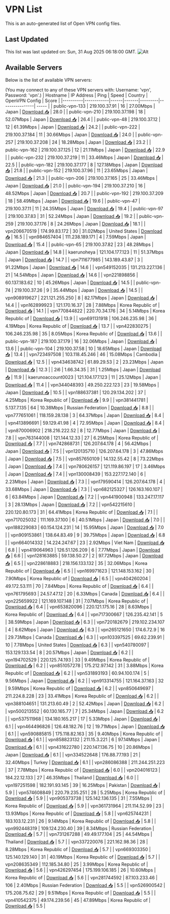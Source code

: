 # VPN List

This is an auto-generated list of Open VPN config files.

## Last Updated

This list was last updated on: Sun, 31 Aug 2025 06:18:00 GMT.
![Alt](https://repobeats.axiom.co/api/embed/186b98318ef1479477931607c1ad7d823f12451f.svg "Repobeats analytics image")

## Available Servers

Below is the list of available VPN servers:

(You may connect to any of these VPN servers with: Username: 'vpn', Password: 'vpn'.)
| Hostname | IP Address | Ping | Speed | Country | OpenVPN Config | Score |
|----------|------------|------|-------|---------|----------------| ----- |
| public-vpn-133 | 219.100.37.91 | 16 | 27.00Mbps | Japan | [Download 📥](./configs/server_0_JP.ovpn) | 28.0 |
| public-vpn-210 | 219.100.37.198 | 18 | 52.07Mbps | Japan | [Download 📥](./configs/server_1_JP.ovpn) | 26.4 |
| public-vpn-48 | 219.100.37.12 | 12 | 61.39Mbps | Japan | [Download 📥](./configs/server_2_JP.ovpn) | 24.2 |
| public-vpn-222 | 219.100.37.184 | 11 | 30.66Mbps | Japan | [Download 📥](./configs/server_3_JP.ovpn) | 24.0 |
| public-vpn-257 | 219.100.37.208 | 24 | 18.28Mbps | Japan | [Download 📥](./configs/server_4_JP.ovpn) | 23.2 |
| public-vpn-162 | 219.100.37.125 | 12 | 21.11Mbps | Japan | [Download 📥](./configs/server_5_JP.ovpn) | 22.9 |
| public-vpn-232 | 219.100.37.219 | 11 | 33.46Mbps | Japan | [Download 📥](./configs/server_6_JP.ovpn) | 22.5 |
| public-vpn-182 | 219.100.37.177 | 8 | 127.18Mbps | Japan | [Download 📥](./configs/server_7_JP.ovpn) | 21.8 |
| public-vpn-152 | 219.100.37.96 | 11 | 23.65Mbps | Japan | [Download 📥](./configs/server_8_JP.ovpn) | 21.3 |
| public-vpn-206 | 219.100.37.165 | 25 | 33.46Mbps | Japan | [Download 📥](./configs/server_9_JP.ovpn) | 21.0 |
| public-vpn-194 | 219.100.37.210 | 16 | 48.52Mbps | Japan | [Download 📥](./configs/server_10_JP.ovpn) | 20.7 |
| public-vpn-192 | 219.100.37.209 | 18 | 58.49Mbps | Japan | [Download 📥](./configs/server_11_JP.ovpn) | 19.6 |
| public-vpn-47 | 219.100.37.11 | 11 | 24.35Mbps | Japan | [Download 📥](./configs/server_12_JP.ovpn) | 19.4 |
| public-vpn-97 | 219.100.37.83 | 31 | 52.24Mbps | Japan | [Download 📥](./configs/server_13_JP.ovpn) | 19.2 |
| public-vpn-259 | 219.100.37.176 | 8 | 24.26Mbps | Japan | [Download 📥](./configs/server_14_JP.ovpn) | 18.1 |
| vpn206670519 | 174.99.83.172 | 30 | 31.02Mbps | United States | [Download 📥](./configs/server_15_US.ovpn) | 16.5 |
| vpn984657404 | 111.238.189.171 | 4 | 7.59Mbps | Japan | [Download 📥](./configs/server_16_JP.ovpn) | 15.4 |
| public-vpn-65 | 219.100.37.82 | 23 | 48.28Mbps | Japan | [Download 📥](./configs/server_17_JP.ovpn) | 14.8 |
| kaerunoheya | 121.104.177.123 | 11 | 51.37Mbps | Japan | [Download 📥](./configs/server_18_JP.ovpn) | 14.7 |
| vpn711677985 | 143.189.43.87 | 3 | 91.22Mbps | Japan | [Download 📥](./configs/server_19_JP.ovpn) | 14.6 |
| vpn549152035 | 131.213.227.136 | 21 | 14.54Mbps | Japan | [Download 📥](./configs/server_20_JP.ovpn) | 14.6 |
| vpn221898856 | 60.137.183.62 | 10 | 45.26Mbps | Japan | [Download 📥](./configs/server_21_JP.ovpn) | 14.5 |
| public-vpn-74 | 219.100.37.26 | 9 | 35.44Mbps | Japan | [Download 📥](./configs/server_22_JP.ovpn) | 14.5 |
| vpn908919627 | 221.121.255.250 | 8 | 82.17Mbps | Japan | [Download 📥](./configs/server_23_JP.ovpn) | 14.4 |
| vpn162899923 | 121.170.16.37 | 28 | 7.88Mbps | Korea Republic of | [Download 📥](./configs/server_24_KR.ovpn) | 14.1 |
| vpn770844822 | 220.70.34.176 | 34 | 5.14Mbps | Korea Republic of | [Download 📥](./configs/server_25_KR.ovpn) | 13.9 |
| vpn691131918 | 106.246.235.98 | 36 | 4.19Mbps | Korea Republic of | [Download 📥](./configs/server_26_KR.ovpn) | 13.7 |
| vpn422830275 | 106.246.235.98 | 35 | 8.05Mbps | Korea Republic of | [Download 📥](./configs/server_27_KR.ovpn) | 13.6 |
| public-vpn-187 | 219.100.37.179 | 16 | 32.06Mbps | Japan | [Download 📥](./configs/server_28_JP.ovpn) | 13.6 |
| public-vpn-104 | 219.100.37.58 | 10 | 18.65Mbps | Japan | [Download 📥](./configs/server_29_JP.ovpn) | 13.4 |
| vpn723497508 | 103.118.45.246 | 46 | 15.08Mbps | Cambodia | [Download 📥](./configs/server_30_KH.ovpn) | 12.5 |
| vpn434638742 | 61.89.29.53 | 2 | 23.23Mbps | Japan | [Download 📥](./configs/server_31_JP.ovpn) | 12.3 |
| 2i6 | 1.66.34.35 | 31 | 1.25Mbps | Japan | [Download 📥](./configs/server_32_JP.ovpn) | 11.9 |
| kaerunoaccount0023 | 121.104.177.123 | 11 | 25.12Mbps | Japan | [Download 📥](./configs/server_33_JP.ovpn) | 11.4 |
| vpn344048393 | 49.250.222.123 | 23 | 19.58Mbps | Japan | [Download 📥](./configs/server_34_JP.ovpn) | 10.5 |
| vpn188637381 | 120.29.134.202 | 37 | 4.25Mbps | Korea Republic of | [Download 📥](./configs/server_35_KR.ovpn) | 9.9 |
| vpn381441781 | 5.137.7.135 | 64 | 10.38Mbps | Russian Federation | [Download 📥](./configs/server_36_RU.ovpn) | 8.8 |
| vpn777651061 | 118.159.28.138 | 3 | 64.37Mbps | Japan | [Download 📥](./configs/server_37_JP.ovpn) | 8.4 |
| vpn413896691 | 59.129.41.98 | 4 | 72.95Mbps | Japan | [Download 📥](./configs/server_38_JP.ovpn) | 8.4 |
| vpn870006902 | 218.216.222.52 | 8 | 12.77Mbps | Japan | [Download 📥](./configs/server_39_JP.ovpn) | 7.8 |
| vpn763144008 | 121.144.12.33 | 27 | 6.25Mbps | Korea Republic of | [Download 📥](./configs/server_40_KR.ovpn) | 7.7 |
| vpn742868731 | 126.207.64.178 | 4 | 56.42Mbps | Japan | [Download 📥](./configs/server_41_JP.ovpn) | 7.5 |
| vpn120135710 | 126.207.64.178 | 3 | 47.86Mbps | Japan | [Download 📥](./configs/server_42_JP.ovpn) | 7.5 |
| vpn857650109 | 14.132.55.42 | 8 | 73.22Mbps | Japan | [Download 📥](./configs/server_43_JP.ovpn) | 7.4 |
| vpn780626157 | 121.119.86.197 | 17 | 3.46Mbps | Japan | [Download 📥](./configs/server_44_JP.ovpn) | 7.4 |
| vpn130008439 | 153.227.172.140 | 6 | 2.23Mbps | Japan | [Download 📥](./configs/server_45_JP.ovpn) | 7.3 |
| vpn179590414 | 126.207.64.178 | 4 | 33.68Mbps | Japan | [Download 📥](./configs/server_46_JP.ovpn) | 7.3 |
| vpn682125327 | 126.163.160.107 | 6 | 63.84Mbps | Japan | [Download 📥](./configs/server_47_JP.ovpn) | 7.2 |
| vpn441900948 | 133.247.17.117 | 3 | 28.13Mbps | Japan | [Download 📥](./configs/server_48_JP.ovpn) | 7.2 |
| vpn542215610 | 220.120.80.173 | 31 | 64.41Mbps | Korea Republic of | [Download 📥](./configs/server_49_KR.ovpn) | 7.1 |
| vpn717025032 | 111.169.37.100 | 6 | 40.51Mbps | Japan | [Download 📥](./configs/server_50_JP.ovpn) | 7.0 |
| vpn188229083 | 60.154.124.231 | 14 | 15.95Mbps | Japan | [Download 📥](./configs/server_51_JP.ovpn) | 7.0 |
| vpn909153861 | 138.64.83.49 | 9 | 39.75Mbps | Japan | [Download 📥](./configs/server_52_JP.ovpn) | 6.8 |
| vpn664014332 | 14.224.247.67 | 23 | 2.92Mbps | Viet Nam | [Download 📥](./configs/server_53_VN.ovpn) | 6.8 |
| vpn419064963 | 126.51.126.209 | 6 | 7.77Mbps | Japan | [Download 📥](./configs/server_54_JP.ovpn) | 6.6 |
| vpn128163885 | 59.138.50.27 | 2 | 97.72Mbps | Japan | [Download 📥](./configs/server_55_JP.ovpn) | 6.5 |
| vpn228618883 | 218.156.133.132 | 35 | 32.06Mbps | Korea Republic of | [Download 📥](./configs/server_56_KR.ovpn) | 6.5 |
| vpn169971623 | 121.148.153.162 | 30 | 7.90Mbps | Korea Republic of | [Download 📥](./configs/server_57_KR.ovpn) | 6.5 |
| vpn404260204 | 49.172.53.111 | 70 | 7.84Mbps | Korea Republic of | [Download 📥](./configs/server_58_KR.ovpn) | 6.4 |
| vpn761795693 | 24.57.47.12 | 20 | 6.33Mbps | Canada | [Download 📥](./configs/server_59_CA.ovpn) | 6.4 |
| vpn225659922 | 121.169.107.148 | 31 | 7.07Mbps | Korea Republic of | [Download 📥](./configs/server_60_KR.ovpn) | 6.4 |
| vpn653820096 | 220.121.175.16 | 28 | 8.63Mbps | Korea Republic of | [Download 📥](./configs/server_61_KR.ovpn) | 6.4 |
| vpn717300667 | 126.235.42.141 | 5 | 38.59Mbps | Japan | [Download 📥](./configs/server_62_JP.ovpn) | 6.3 |
| vpn720182679 | 219.102.234.107 | 4 | 8.62Mbps | Japan | [Download 📥](./configs/server_63_JP.ovpn) | 6.3 |
| vpn265121650 | 174.6.72.9 | 16 | 29.73Mbps | Canada | [Download 📥](./configs/server_64_CA.ovpn) | 6.3 |
| vpn103397525 | 69.62.239.91 | 10 | 7.78Mbps | United States | [Download 📥](./configs/server_65_US.ovpn) | 6.3 |
| vpn540780097 | 153.129.133.54 | 8 | 20.57Mbps | Japan | [Download 📥](./configs/server_66_JP.ovpn) | 6.2 |
| vpn194702529 | 220.125.74.193 | 33 | 9.49Mbps | Korea Republic of | [Download 📥](./configs/server_67_KR.ovpn) | 6.2 |
| vpn851057278 | 175.212.97.142 | 31 | 3.88Mbps | Korea Republic of | [Download 📥](./configs/server_68_KR.ovpn) | 6.2 |
| vpn531893193 | 60.94.100.174 | 5 | 9.56Mbps | Japan | [Download 📥](./configs/server_69_JP.ovpn) | 6.2 |
| vpn913314755 | 121.164.37.163 | 32 | 9.59Mbps | Korea Republic of | [Download 📥](./configs/server_70_KR.ovpn) | 6.2 |
| vpn850649697 | 211.224.8.228 | 23 | 33.41Mbps | Korea Republic of | [Download 📥](./configs/server_71_KR.ovpn) | 6.2 |
| vpn388104651 | 131.213.60.49 | 2 | 52.42Mbps | Japan | [Download 📥](./configs/server_72_JP.ovpn) | 6.2 |
| vpn500213552 | 60.130.165.77 | 7 | 25.34Mbps | Japan | [Download 📥](./configs/server_73_JP.ovpn) | 6.2 |
| vpn537511968 | 134.180.165.217 | 17 | 5.33Mbps | Japan | [Download 📥](./configs/server_74_JP.ovpn) | 6.1 |
| vpn464496826 | 126.48.182.76 | 12 | 19.71Mbps | Japan | [Download 📥](./configs/server_75_JP.ovpn) | 6.1 |
| vpn590885815 | 175.118.82.163 | 35 | 9.40Mbps | Korea Republic of | [Download 📥](./configs/server_76_KR.ovpn) | 6.1 |
| vpn858823132 | 211.15.3.221 | 6 | 97.14Mbps | Japan | [Download 📥](./configs/server_77_JP.ovpn) | 6.1 |
| vpn431622780 | 220.147.136.75 | 10 | 20.86Mbps | Japan | [Download 📥](./configs/server_78_JP.ovpn) | 6.1 |
| vpn334522648 | 176.88.77.193 | 21 | 32.40Mbps | Turkey | [Download 📥](./configs/server_79_TR.ovpn) | 6.1 |
| vpn286086388 | 211.244.251.223 | 37 | 7.78Mbps | Korea Republic of | [Download 📥](./configs/server_80_KR.ovpn) | 6.0 |
| vpn204016123 | 184.22.12.133 | 27 | 46.35Mbps | Thailand | [Download 📥](./configs/server_81_TH.ovpn) | 6.0 |
| vpn197251598 | 182.191.93.145 | 39 | 16.25Mbps | Pakistan | [Download 📥](./configs/server_82_PK.ovpn) | 5.9 |
| vpn574608849 | 220.79.235.251 | 28 | 5.25Mbps | Korea Republic of | [Download 📥](./configs/server_83_KR.ovpn) | 5.9 |
| vpn905373738 | 125.142.136.135 | 31 | 7.55Mbps | Korea Republic of | [Download 📥](./configs/server_84_KR.ovpn) | 5.9 |
| vpn361731964 | 211.114.52.99 | 23 | 13.93Mbps | Korea Republic of | [Download 📥](./configs/server_85_KR.ovpn) | 5.8 |
| vpn625744231 | 183.103.12.231 | 26 | 9.14Mbps | Korea Republic of | [Download 📥](./configs/server_86_KR.ovpn) | 5.8 |
| vpn992448319 | 109.124.230.40 | 39 | 8.34Mbps | Russian Federation | [Download 📥](./configs/server_87_RU.ovpn) | 5.7 |
| vpn731267288 | 49.49.177.104 | 25 | 44.54Mbps | Thailand | [Download 📥](./configs/server_88_TH.ovpn) | 5.7 |
| vpn337220076 | 221.162.98.36 | 28 | 8.28Mbps | Korea Republic of | [Download 📥](./configs/server_89_KR.ovpn) | 5.7 |
| vpn669303350 | 125.140.129.140 | 31 | 40.19Mbps | Korea Republic of | [Download 📥](./configs/server_90_KR.ovpn) | 5.7 |
| vpn208635349 | 112.185.34.80 | 25 | 3.99Mbps | Korea Republic of | [Download 📥](./configs/server_91_KR.ovpn) | 5.6 |
| vpn426297454 | 175.199.106.185 | 26 | 10.60Mbps | Korea Republic of | [Download 📥](./configs/server_92_KR.ovpn) | 5.6 |
| vpn281744592 | 87.103.233.46 | 106 | 2.40Mbps | Russian Federation | [Download 📥](./configs/server_93_RU.ovpn) | 5.5 |
| vpn526900542 | 175.208.75.62 | 29 | 9.51Mbps | Korea Republic of | [Download 📥](./configs/server_94_KR.ovpn) | 5.5 |
| vpn410542375 | 49.174.239.56 | 45 | 47.89Mbps | Korea Republic of | [Download 📥](./configs/server_95_KR.ovpn) | 5.5 |
